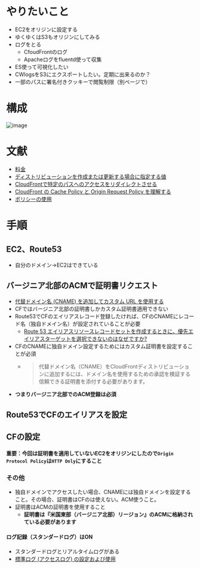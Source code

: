 # やりたいこと
- EC2をオリジンに設定する
- ゆくゆくはS3もオリジンにしてみる
- ログをとる
  - CfoudFrontのログ
  - Apacheログをfluentd使って収集
- ES使って可視化したい
- CWlogsをS3にエクスポートしたい。定期に出来るのか？
- 一部のパスに署名付きクッキーで閲覧制限（別ページで）

# 構成
![image](https://user-images.githubusercontent.com/60077121/108596589-5533a200-73c9-11eb-82ec-2011ba9a84f0.png)

# 文献
- [料金](https://aws.amazon.com/jp/cloudfront/pricing/)
- [ディストリビューションを作成または更新する場合に指定する値](https://docs.aws.amazon.com/ja_jp/AmazonCloudFront/latest/DeveloperGuide/distribution-web-values-specify.html)
- [CloudFrontで特定のパスへのアクセスをリダイレクトさせる](https://dev.classmethod.jp/articles/cloudfront-redirect/)
- [CloudFront の Cache Policy と Origin Request Policy を理解する](https://qiita.com/t-kigi/items/6d7cfccdb629690b8d29)
- [ポリシーの使用](https://docs.aws.amazon.com/ja_jp/AmazonCloudFront/latest/DeveloperGuide/working-with-policies.html)
# 手順

## EC2、Route53
- 自分のドメイン→EC2はできている

## バージニア北部のACMで証明書リクエスト
- [代替ドメイン名 (CNAME) を追加してカスタム URL を使用する](https://docs.aws.amazon.com/ja_jp/AmazonCloudFront/latest/DeveloperGuide/CNAMEs.html)
- CFではバージニア北部の証明書しかカスタム証明書適用できない
- Route53でCFのエイリアスレコード登録したければ、CFのCNAMEにレコード名（独自ドメイン名）が設定されていることが必要
  - [Route 53 エイリアスリソースレコードセットを作成するときに、優先エイリアスターゲットを選択できないのはなぜですか?](https://aws.amazon.com/jp/premiumsupport/knowledge-center/route-53-no-targets/)
- CFのCNAMEに独自ドメイン設定するためにはカスタム証明書を設定することが必須
  - >代替ドメイン名（CNAME）をCloudFrontディストリビューションに追加するには、ドメイン名を使用するための承認を検証する信頼できる証明書を添付する必要があります。
- **つまりバージニア北部でのACM登録は必須**

## Route53でCFのエイリアスを設定
## CFの設定
#### 重要：今回は証明書を適用していないEC2をオリジンにしたので`Origin Protocol Policy`は`HTTP Only`にすること
### その他
- 独自ドメインでアクセスしたい場合、CNAMEには独自ドメインを設定すること。その場合、証明書はCFのは使えない。ACM使うこと。
- 証明書はACMの証明書を使用すること
  - **証明書は『米国東部（バージニア北部）リージョン』のACMに格納されている必要があります** 
#### ログ記録（スタンダードログ）はON
- スタンダードログとリアルタイムログがある
- [標準ログ (アクセスログ) の設定および使用](https://docs.aws.amazon.com/ja_jp/AmazonCloudFront/latest/DeveloperGuide/AccessLogs.html)
  
  
  
  
  
